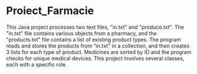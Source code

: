# Proiect_Farmacie

This Java project processes two text files, "in.txt" and "produce.txt". The "in.txt" file contains various objects from a pharmacy, and the "products.txt" file contains a list of existing product types. The program reads and stores the products from "in.txt" in a collection, and then creates 3 lists for each type of product. Medicines are sorted by ID and the program checks for unique medical devices. This project involves several classes, each with a specific role.

